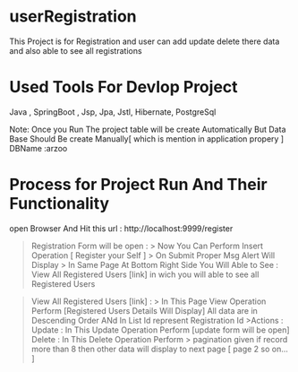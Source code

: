 # userRegistration
This Project is for Registration and user can add update delete there data and also able to see all registrations

# Used Tools For Devlop Project
Java ,
SpringBoot ,
Jsp,
Jpa,
Jstl,
Hibernate,
PostgreSql

Note: Once you Run The project table will be create Automatically 
	  But Data Base Should Be create Manually[ which is mention in application propery ] 
    DBName :arzoo

# Process for Project Run And Their Functionality    
open Browser And Hit this url :
http://localhost:9999/register

> Registration Form will be open : 
	> Now You Can Perform Insert Operation [ Register your Self ]
		> On Submit Proper Msg Alert Will Display
	> In Same Page At Bottom Right Side You Will Able to See : View All Registered Users [link]
		in wich you will able to see all Registered Users

> View All Registered Users [link] :
	> In This Page View Operation Perform [Registered Users Details Will Display] All data are in Descending Order ANd In List Id represent Registration Id
		>Actions :
			Update : In This Update Operation Perform [update form will be open]
			Delete : In This Delete Operation Perform 
		> pagination given if record more than 8 then other data will display to next page 	[ page 2 so on... ]
